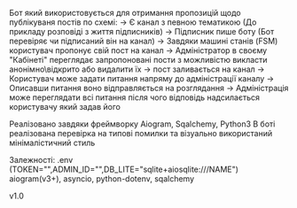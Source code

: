Бот який використовується для отримання пропозицій щодо публікуваня постів по схемі:
-> Є канал з певною тематикою (До прикладу розповіді з життя підписників) -> Підписник пише боту (Бот перевіряє чи підписаний він на канал) -> Завдяки машині станів (FSM) користувач пропонує свій пост на канал 
-> Адміністратор в своєму "Кабінеті" переглядає запропоновані пости з можливістю викласти анонімно\відкрито або видалити їх -> пост заливається на канал
-> Користувач може задати питання напряму до адміністрації каналу -> Описавши питання воно відправляється на розглядання
-> Адміністрація може переглядати всі питання після чого відповідь надсилається користувачу який задав його

Реалізовано завдяки фреймворку Aiogram, Sqalchemy, Python3
В боті реалізована перевірка на типові помилки та візуально використаний мінімалістичний стиль

Залежності:
.env (TOKEN="",ADMIN_ID="",DB_LITE="sqlite+aiosqlite:///NAME")
aiogram(v3+), asyncio, python-dotenv, sqalchemy

v1.0
